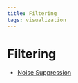 ```yaml
---
title: Filtering
tags: visualization
---
```


# Filtering
- [Noise Suppression](Noise%20Suppression.md)


































































































